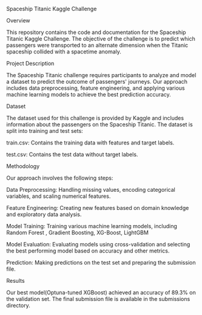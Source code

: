 Spaceship Titanic Kaggle Challenge

Overview

This repository contains the code and documentation for the Spaceship Titanic Kaggle Challenge. The objective of the challenge is to predict which passengers were transported to an alternate dimension when the Titanic spaceship collided with a spacetime anomaly.

Project Description

The Spaceship Titanic challenge requires participants to analyze and model a dataset to predict the outcome of passengers' journeys. Our approach includes data preprocessing, feature engineering, and applying various machine learning models to achieve the best prediction accuracy.

Dataset

The dataset used for this challenge is provided by Kaggle and includes information about the passengers on the Spaceship Titanic. The dataset is split into training and test sets:

train.csv: Contains the training data with features and target labels.

test.csv: Contains the test data without target labels.

Methodology

Our approach involves the following steps:

Data Preprocessing: Handling missing values, encoding categorical variables, and scaling numerical features.

Feature Engineering: Creating new features based on domain knowledge and exploratory data analysis.

Model Training: Training various machine learning models, including Random Forest , Gradient Boosting, XG-Boost, LightGBM

Model Evaluation: Evaluating models using cross-validation and selecting the best performing model based on accuracy and other metrics.

Prediction: Making predictions on the test set and preparing the submission file.

Results

Our best model(Optuna-tuned XGBoost) achieved an accuracy of 89.3% on the validation set. The final submission file is available in the submissions directory. 

